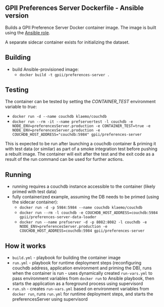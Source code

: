 ## GPII Preferences Server Dockerfile - Ansible version

Builds a GPII Preference Server Docker container image. The image is built using the [Ansible role](https://github.com/gpii-ops/ansible-preferences-server).

A separate sidecar container exists for initializing the dataset.

## Building

- build Ansible-provisioned image:
    - `docker build -t gpii/preferences-server .`

## Testing

The container can be tested by setting the *CONTAINER_TEST* environment variable to *true*:
- `docker run -d --name couchdb klaemo/couchdb`
- `docker run --rm -it --name prefservertest -l couchdb -e NODE_ENV=preferencesServer.production -e CONTAINER_TEST=true -e NODE_ENV=preferencesServer.production -e COUCHDB_HOST_ADDRESS="couchdb:5984" gpii/preferences-server`

This is expected to be run after launching a couchdb container & priming it with test data (or similar) as part of a smoke integration test before pushing a rebuilt image. The container will exit after the test and the exit code as a result of the run command can be used for further actions.

## Running

- running requires a couchdb instance accessible to the container (likely primed with test data)
- fully containerized example, assuming the DB needs to be primed (using the sidecar container):
    - `docker run -d -p 5984:5984 --name couchdb klaemo/couchdb`
    - `docker run --rm -l couchdb -e COUCHDB_HOST_ADDRESS=couchdb:5984 gpii/preferences-server-data-loader`
    - `docker run --name prefserver -d -p 8082:8082 -l couchdb -e NODE_ENV=preferencesServer.production -e COUCHDB_HOST_ADDRESS=couchdb:5984 gpii/preferences-server`

## How it works
- `build.yml` - playbook for building the container image
- `run.yml` - playbook for runtime deployment steps (reconfiguring couchdb address, application environment and priming the DB), runs when the container is run - uses dynamically created `run-vars.yml` to pass environment variables from `docker run` to Ansible playbook, then starts the application as a foreground process using supervisord
- `run.sh` - creates `run-vars.yml` based on environment variables from `docker run`, runs `run.yml` for runtime deployment steps, and starts the preferencesServer using supervisord
